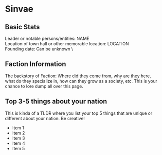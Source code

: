 # Sinvae

## Basic Stats

Leader or notable persons/entities: NAME\
Location of town hall or other memorable location: LOCATION\
Founding date: Can be unknown \


## Faction Information

The backstory of Faction: Where did they come from, why are they here, what do they specialize in, how can they grow as a society, etc. This is your chance to lore dump all over this page.



## Top 3-5 things about your nation

This is kinda of a TLDR where you list your top 5 things that are unique or different about your nation. Be creative!

* Item 1
* Item 2
* Item 3
* Item 4
* Item 5

